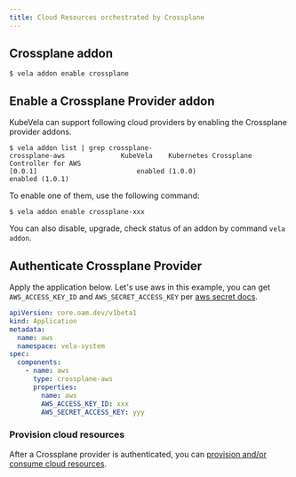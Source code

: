 ```yaml
---
title: Cloud Resources orchestrated by Crossplane
---
```



## Crossplane addon

```shell
$ vela addon enable crossplane
```

## Enable a Crossplane Provider addon

KubeVela can support following cloud providers by enabling the Crossplane provider addons.

```shell
$ vela addon list | grep crossplane-
crossplane-aws            	KubeVela	Kubernetes Crossplane Controller for AWS                                                              	[0.0.1]                      	enabled (1.0.0)                     	enabled (1.0.1)
```

To enable one of them, use the following command:

```shell
$ vela addon enable crossplane-xxx
```

You can also disable, upgrade, check status of an addon by command `vela addon`.

## Authenticate Crossplane Provider

Apply the application below. Let's use aws in this example, you can get `AWS_ACCESS_KEY_ID` and `AWS_SECRET_ACCESS_KEY` per [aws secret docs](https://aws.amazon.com/blogs/security/wheres-my-secret-access-key/).

```yaml
apiVersion: core.oam.dev/v1beta1
kind: Application
metadata:
  name: aws
  namespace: vela-system
spec:
  components:
    - name: aws
      type: crossplane-aws
      properties:
        name: aws
        AWS_ACCESS_KEY_ID: xxx
        AWS_SECRET_ACCESS_KEY: yyy

```

### Provision cloud resources

After a Crossplane provider is authenticated, you can [provision and/or consume cloud resources](../../tutorials/cloud-resources-orchestration).
